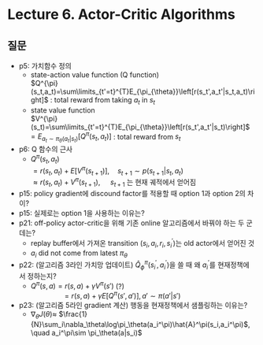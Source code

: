 # Lecture 6. Actor-Critic Algorithms

## 질문
- p5: 가치함수 정의
  - state-action value function (Q function)    
    $Q^{\pi}(s_t,a_t)=\sum\limits_{t'=t}^{T}E_{\pi_{\theta}}\left[r(s_t',a_t'|s_t,a_t)\right]$ : total reward from taking $a_t$ in $s_t$      
  - state value function   
    $V^{\pi}(s_t)=\sum\limits_{t'=t}^{T}E_{\pi_{\theta}}\left[r(s_t',a_t'|s_t)\right]$ 
    $=E_{a_t\sim\pi_{\theta}(a_t|s_t)}\left[Q^{\pi}(s_t,a_t)\right]$ : total reward from  $s_t$   
- p6: Q 함수의 근사
  - $Q^{\pi}(s_t,a_t)$  
    $= r(s_t,a_t)+E\left[V^{\pi}(s_{t+1})\right], \quad s_{t+1}\sim p(s_{t+1}|s_t,a_t)$    
    $\approx r(s_t,a_t) + V^{\pi}(s_{t+1})$, $\quad s_{t+1}$ 는 현재 궤적에서 얻어짐
- p15: policy gradient에 discound factor를 적용할 때 option 1과 option 2의 차이?
- p15: 실제로는 option 1을 사용하는 이유는?
- p21: off-policy actor-critic을 위해 기존 online 알고리즘에서 바꿔야 하는 두 군데는?
  - replay buffer에서 가져온 transition $(s_i,a_i,r_i,s_i^{'})$는 old actor에서 얻어진 것  
  - $a_i$ did not come from latest ${\pi}_{\theta}$
- p22: (알고리즘 3라인 가치망 업데이트) $\hat{Q}_{\phi}^{\pi}(s_i^{'},a_i^{'})$을 쓸 때
  왜 $a_i^{'}$를 현재정책에서 정하는지?
  - $Q^\pi(s,a)=r(s,a)+\gamma V^\pi(s')$  (?)  
    $\qquad\qquad=r(s,a)+\gamma E\left[Q^\pi(s',a')\right], a'\sim \pi(a'|s')$
- p23: (알고리즘 5라인 gradient 계산) 행동을 현재정책에서 샘플링하는 이유는?
  - $\nabla_\theta J(\theta)\approx$
    $\frac{1}{N}\sum_i\nabla_\theta\log\pi_\theta(a_i^\pi)\hat{A}^\pi(s_i,a_i^\pi)$,
    \quad a_i^\pi\sim \pi_\theta(a|s_i)$
   

